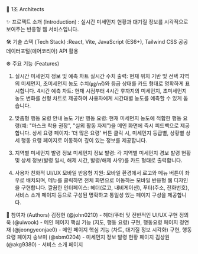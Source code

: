 💨 1조 Architects

✨ 프로젝트 소개 (Introduction)
: 실시간 미세먼지 현황과 대기질 정보를 시각적으로 보여주는 반응형 웹 서비스입니다.

🛠️ 기술 스택 (Tech Stack)
:React, Vite, JavaScript (ES6+), Tailwind CSS
공공데이터포털(에어코리아) API 활용

⚙️ 주요 기능 (Features)
1. 실시간 미세먼지 정보 및 예측 차트
실시간 수치 출력: 현재 위치 기반 및 선택 지역의 미세먼지, 초미세먼지 농도 수치(㎍/㎥)와 등급 상태를 카드 형태로 명확하게 표시합니다.
4시간 예측 차트: 현재 시점부터 4시간 후까지의 미세먼지, 초미세먼지 농도 변화를 선형 차트로 제공하여 사용자에게 시간대별 농도를 예측할 수 있게 돕습니다.

2. 맞춤형 행동 요령 안내
농도 기반 행동 요령: 현재 미세먼지 농도에 적합한 행동 요령(예: "마스크 착용 권장", "실외 활동 자제")을 메인 화면에 즉시 피드백으로 제공합니다.
상세 요령 페이지: '더 많은 요령' 버튼 클릭 시, 미세먼지 등급별, 상황별 상세 행동 요령 페이지로 이동하여 깊이 있는 정보를 제공합니다.

3. 지역별 미세먼지 발령 정보
미세먼지 정보 발령: 각 지역별 미세먼지 경보 발령 현황 및 상세 정보(발령 일시, 해제 시간, 발령/해제 사유)를 카드 형태로 출력합니다.

4. 사용자 친화적 UI/UX
모바일 반응형 지원: 모바일 환경에서 로고와 메뉴 버튼이 좌우로 배치되며, 메뉴를 클릭하면 전체 화면으로 이동하는 모바일 반응형 웹 디자인을 구현합니다.
깔끔한 인터페이스: 헤더(로고, 내비게이션), 푸터(주소, 전화번호), 서비스 소개 페이지 등으로 구성된 명확하고 통일성 있는 페이지 구성을 제공합니다.

👥 참여자 (Authors)
김정현 (@john0210) - 헤더/푸터 및 전반적인 UI/UX 구현
정의욱 (@uiwook) - 메인 페이지 핵심 기능 (지도, 행동 요령) 구현, 행동요령 페이지
정연재 (@jeongyeonjae0) - 메인 페이지 핵심 기능 (차트, 대기질 정보 시각화) 구현, 행동요령 페이지
송보미 (@sbm0204) - 미세먼지 정보 발령 현황 페이지
김상원 (@akg9380) - 서비스 소개 페이지
